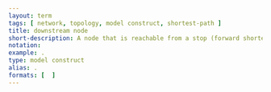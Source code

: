 ```yaml
---
layout: term
tags: [ network, topology, model construct, shortest-path ]
title: downstream node
short-description: A node that is reachable from a stop (forward shortest-path) or a node that can reach the current node (backward shortest path)
notation:
example: .
type: model construct
alias: .
formats: [  ]
---
```

